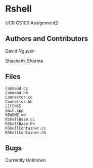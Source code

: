 Rshell 
======
UCR CS100 Assignment2

Authors and Contributors
------------
David Nguyen

Shashank Sharma

Files
-----
```
Command.cc
Command.hh
Connector.cc
Connector.hh
LICENSE
main.cpp
README.md
RShellBase.cc
RShellBase.hh
RShellContainer.cc
RShellContainer.hh

```

Bugs
----
Currently Unknown
